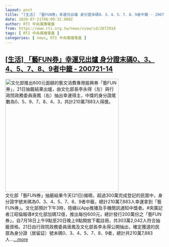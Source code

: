 ```yaml
---
layout: post
title: "[生活] 「藝FUN券」幸運兒出爐 身分證末碼0、3、4、5、7、8、9者中籤 - 200721-14"
date: 2020-07-21T06:09:32.000Z
author: RTI 中央廣播電臺
from: https://www.rti.org.tw/news/view/id/2072918
tags: [ RTI 中央廣播電臺 ]
categories: [ news, RTI 中央廣播電臺 ]
---
```

<!--1595311772000-->
[[生活] 「藝FUN券」幸運兒出爐 身分證末碼0、3、4、5、7、8、9者中籤 - 200721-14](https://www.rti.org.tw/news/view/id/2072918)
------

<div>
<img src="https://static.rti.org.tw/assets/thumbnails/2020/07/21/20200721000037M.jpg" width="360" alt="文化部推出600元面額的藝文消費專用振興券「藝FUN券」，21日抽籤結果出爐，由文化部長李永得（左）與行政院政務委員唐鳳（右）抽出幸運得主，中獎的身分證尾數為0、5、9、7、8、4、3，共計210萬7883人得獎。" title="文化部推出600元面額的藝文消費專用振興券「藝FUN券」，21日抽籤結果出爐，由文化部長李永得（左）與行政院政務委員唐鳳（右）抽出幸運得主，中獎的身分證尾數為0、5、9、7、8、4、3，共計210萬7883人得獎。"><br>文化部「藝FUN券」抽籤結果今天(21日)揭曉，超過300萬完成登記的民眾中，身分證字號末碼為0、3、4、5、7、8、9者中籤，總計210萬7,883人幸運拿到「藝FUN券」。文化部預計下午3時，陸續以App推播及手機簡訊通知中獎者。#央廣記者江昭倫報導#文化部加碼12億，推出每份600元，總計發行200萬份之「藝FUN券」，自7月18日上午9點至20日晚上9點開放下載註冊，共303萬2,042人符合抽籤資格。21日由行政院政務委員唐鳳及文化部長李永得公開抽出，確定獲選的民眾為身分證（居留証）號末碼0、3、4、5、7、8、9者，總計共210萬7,883人...<a target="_blank" href="https://www.rti.org.tw/news/view/id/2072918">...more</a>
</div>
